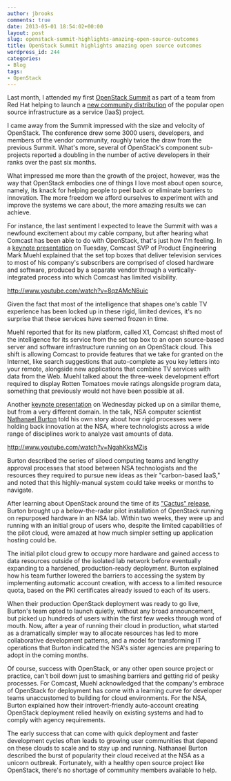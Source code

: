 ```yaml
---
author: jbrooks
comments: true
date: 2013-05-01 18:54:02+00:00
layout: post
slug: openstack-summit-highlights-amazing-open-source-outcomes
title: OpenStack Summit highlights amazing open source outcomes
wordpress_id: 244
categories:
- Blog
tags:
- OpenStack
---
```


Last month, I attended my first [OpenStack Summit](https://www.openstack.org/summit/portland-2013/) as part of a team from Red Hat helping to launch a [new community distribution](http://openstack.redhat.com/) of the popular open source infrastructure as a service (IaaS) project.

I came away from the Summit impressed with the size and velocity of OpenStack. The conference drew some 3000 users, developers, and members of the vendor community, roughly twice the draw from the previous Summit. What's more, several of OpenStack's component sub-projects reported a doubling in the number of active developers in their ranks over the past six months.

What impressed me more than the growth of the project, however, was the way that OpenStack embodies one of things I love most about open source, namely, its knack for helping people to peel back or eliminate barriers to innovation. The more freedom we afford ourselves to experiment with and improve the systems we care about, the more amazing results we can achieve.

For instance, the last sentiment I expected to leave the Summit with was a newfound excitement about my cable company, but after hearing what Comcast has been able to do with OpenStack, that's just how I'm feeling. In a [keynote presentation](http://www.openstack.org/summit/portland-2013/session-videos/presentation/keynote-comcast-user-spotlight) on Tuesday, Comcast SVP of Product Engineering Mark Muehl explained that the set top boxes that deliver television services to most of his company's subscribers are comprised of closed hardware and software, produced by a separate vendor through a vertically-integrated process into which Comcast has limited visibility.

http://www.youtube.com/watch?v=8qzAMcN8uic

Given the fact that most of the intelligence that shapes one's cable TV experience has been locked up in these rigid, limited devices, it's no surprise that these services have seemed frozen in time.

Muehl reported that for its new platform, called X1, Comcast shifted most of the intelligence for its service from the set top box to an open source-based server and software infrastructure running on an OpenStack cloud. This shift is allowing Comcast to provide features that we take for granted on the Internet, like search suggestions that auto-complete as you key letters into your remote, alongside new applications that combine TV services with data from the Web. Muehl talked about the three-week development effort required to display Rotten Tomatoes movie ratings alongside program data, something that previously would not have been possible at all.

Another [keynote presentation](http://www.openstack.org/summit/portland-2013/session-videos/presentation/keynote-openstack-at-the-national-security-agency-nsa) on Wednesday picked up on a similar theme, but from a very different domain. In the talk, NSA computer scientist [Nathanael Burton](https://twitter.com/mathrock) told his own story about how rigid processes were holding back innovation at the NSA, where technologists across a wide range of disciplines work to analyze vast amounts of data.

http://www.youtube.com/watch?v=NgahKksMZis

Burton described the series of siloed computing teams and lengthy approval processes that stood between NSA technologists and the resources they required to pursue new ideas as their "carbon-based IaaS," and noted that this highly-manual system could take weeks or months to navigate.

After learning about OpenStack around the time of its ["Cactus" release](https://wiki.openstack.org/wiki/ReleaseNotes/Cactus), Burton brought up a below-the-radar pilot installation of OpenStack running on repurposed hardware in an NSA lab. Within two weeks, they were up and running with an initial group of users who, despite the limited capabilities of the pilot cloud, were amazed at how much simpler setting up application hosting could be.

The initial pilot cloud grew to occupy more hardware and gained access to data resources outside of the isolated lab network before eventually expanding to a hardened, production-ready deployment. Burton explained how his team further lowered the barriers to accessing the system by implementing automatic account creation, with access to a limited resource quota, based on the PKI certificates already issued to each of its users.

When their production OpenStack deployment was ready to go live, Burton's team opted to launch quietly, without any broad announcement, but picked up hundreds of users within the first few weeks through word of mouth. Now, after a year of running their cloud in production, what started as a dramatically simpler way to allocate resources has led to more collaborative development patterns, and a model for transforming IT operations that Burton indicated the NSA's sister agencies are preparing to adopt in the coming months.

Of course, success with OpenStack, or any other open source project or practice, can't boil down just to smashing barriers and getting rid of pesky processes. For Comcast, Muehl acknowledged that the company's embrace of OpenStack for deployment has come with a learning curve for developer teams unaccustomed to building for cloud environments. For the NSA, Burton explained how their introvert-friendly auto-account creating OpenStack deployment relied heavily on existing systems and had to comply with agency requirements.

The early success that can come with quick deployment and faster development cycles often leads to growing user communities that depend on these clouds to scale and to stay up and running. Nathanael Burton described the burst of popularity their cloud received at the NSA as a unicorn outbreak. Fortunately, with a healthy open source project like OpenStack, there's no shortage of community members available to help.
